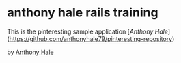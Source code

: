 # anthony hale  rails training

This is the pinteresting sample application
[*Anthony Hale*] (https://github.com/anthonyhale79/pinteresting-repository)

by [Anthony Hale](https://oregon-canvas-company.squarespace.com)